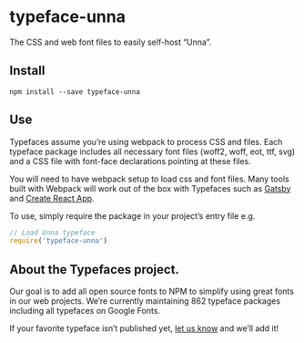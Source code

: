 
# typeface-unna

The CSS and web font files to easily self-host “Unna”.

## Install

`npm install --save typeface-unna`

## Use

Typefaces assume you’re using webpack to process CSS and files. Each typeface
package includes all necessary font files (woff2, woff, eot, ttf, svg) and
a CSS file with font-face declarations pointing at these files.

You will need to have webpack setup to load css and font files. Many tools built
with Webpack will work out of the box with Typefaces such as [Gatsby](https://github.com/gatsbyjs/gatsby)
and [Create React App](https://github.com/facebookincubator/create-react-app).

To use, simply require the package in your project’s entry file e.g.

```javascript
// Load Unna typeface
require('typeface-unna')
```

## About the Typefaces project.

Our goal is to add all open source fonts to NPM to simplify using great fonts in
our web projects. We’re currently maintaining 862 typeface packages
including all typefaces on Google Fonts.

If your favorite typeface isn’t published yet, [let us know](https://github.com/KyleAMathews/typefaces)
and we’ll add it!
